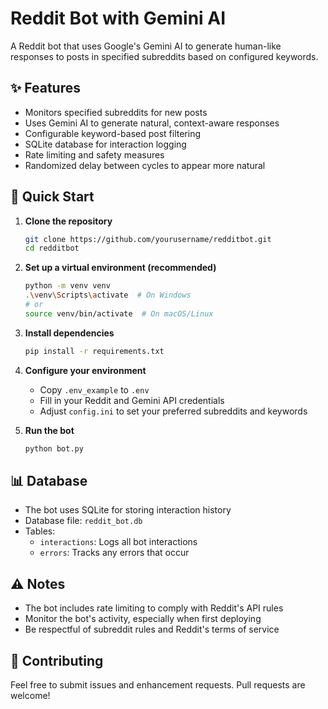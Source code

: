 # Reddit Bot with Gemini AI

A Reddit bot that uses Google's Gemini AI to generate human-like responses to posts in specified subreddits based on configured keywords.

## ✨ Features
- Monitors specified subreddits for new posts
- Uses Gemini AI to generate natural, context-aware responses
- Configurable keyword-based post filtering
- SQLite database for interaction logging
- Rate limiting and safety measures
- Randomized delay between cycles to appear more natural

## 🚀 Quick Start

1. **Clone the repository**
   ```bash
   git clone https://github.com/yourusername/redditbot.git
   cd redditbot
   ```

2. **Set up a virtual environment (recommended)**
   ```bash
   python -m venv venv
   .\venv\Scripts\activate  # On Windows
   # or
   source venv/bin/activate  # On macOS/Linux
   ```

3. **Install dependencies**
   ```bash
   pip install -r requirements.txt
   ```

4. **Configure your environment**
   - Copy `.env_example` to `.env`
   - Fill in your Reddit and Gemini API credentials
   - Adjust `config.ini` to set your preferred subreddits and keywords

5. **Run the bot**
   ```bash
   python bot.py
   ```
## 📊 Database
- The bot uses SQLite for storing interaction history
- Database file: `reddit_bot.db`
- Tables:
  - `interactions`: Logs all bot interactions
  - `errors`: Tracks any errors that occur

## ⚠️ Notes
- The bot includes rate limiting to comply with Reddit's API rules
- Monitor the bot's activity, especially when first deploying
- Be respectful of subreddit rules and Reddit's terms of service

## 🤝 Contributing
Feel free to submit issues and enhancement requests. Pull requests are welcome!